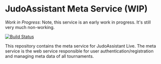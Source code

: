 JudoAssistant Meta Service (WIP)
================================
*Work in Progress*: Note, this service is an early work in progress. It's still
very much non-working.

[![Build Status](https://ci.svendcs.com/api/badges/judoassistant/judoassistant-meta-service/status.svg)](https://ci.svendcs.com/judoassistant/judoassistant-meta-service)

This repository contains the meta service for JudoAssistant Live. The meta
service is the web service responsible for user authentication/registration and
managing meta data of all tournaments.


